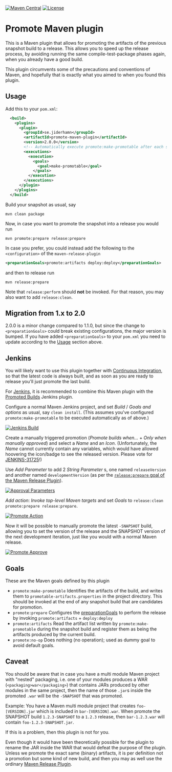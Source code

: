 [![Maven Central](https://maven-badges.herokuapp.com/maven-central/se.jiderhamn/promote-maven-plugin/badge.svg)](https://maven-badges.herokuapp.com/maven-central/se.jiderhamn/promote-maven-plugin/)
[![License](https://img.shields.io/badge/license-Apache2-blue.svg?style=flat)](https://github.com/mjiderhamn/promote-maven-plugin/blob/master/LICENSE.txt)


# Promote Maven plugin

This is a Maven plugin that allows for promoting the artifacts of the previous snapshot build to a release. This allows you to speed
up the release process, by avoiding running the same compile-test-package phases again, when you already have a good build.

This plugin circumvents some of the precautions and conventions of Maven, and hopefully that is exactly what you aimed to when
you found this plugin.
 
## Usage
Add this to your `pom.xml`:
```xml
  <build>
    <plugins>
      <plugin>
        <groupId>se.jiderhamn</groupId>
        <artifactId>promote-maven-plugin</artifactId>
        <version>2.0.0</version>
        <!-- Automatically execute promote:make-promotable after each snapshot build -->
        <executions>
          <execution>
            <goals>
              <goal>make-promotable</goal>
            </goals>
          </execution>
        </executions>
      </plugin>
    </plugins>
  </build>
```

Build your snapshot as usual, say
```
mvn clean package
```

Now, in case you want to promote the snapshot into a release you would run
```
mvn promote:prepare release:prepare
```

In case you prefer, you could instead add the following to the `<configuration>` of the `maven-release-plugin`
```xml
<preparationGoals>promote:artifacts deploy:deploy</preparationGoals>
```
and then to release run
```
mvn release:prepare
```

Note that `release:perform` should **not** be invoked. For that reason, you may also want to add `release:clean`.

## Migration from 1.x to 2.0
2.0.0 is a minor change compared to 1.1.0, but since the change to `<preparationGoals>` could break existing 
configurations, the major version is bumped. If you have added `<preparationGoals>` to your `pom.xml`
you need to update according to the [Usage](#usage) section above.

## Jenkins
You will likely want to use this plugin together with [Continuous Integration](https://en.wikipedia.org/wiki/Continuous_integration),
so that the latest code is always built, and as soon as you are ready to release you'll just promote the last build.

For [Jenkins](https://jenkins.io/), it is recommended to combine this Maven plugin with the 
[Promoted Builds](https://wiki.jenkins-ci.org/display/JENKINS/Promoted+Builds+Plugin) Jenkins plugin.

Configure a normal Maven Jenkins project, and set _Build_ / _Goals and options_ as usual, say `clean install`. (This assumes
you've configured `promote:make-promotable` to be executed automatically as of above.)

[![Jenkins Build](https://cdn.rawgit.com/mjiderhamn/promote-maven-plugin/master/images/jenkins_build_65p.png)](https://cdn.rawgit.com/mjiderhamn/promote-maven-plugin/master/images/jenkins_build.png)

Create a manually triggered promotion (_Promote builds when..._ + _Only when manually approved_) and select a _Name_ and an _Icon_.
(Unfortunately, the _Name_ cannot currently contain any variables, which would have allowed hoovering the icon/badge to see the 
released version. Please vote for [JENKINS-31725](https://issues.jenkins-ci.org/browse/JENKINS-31725)!)

Use _Add Parameter_ to add 2 _String Parameter_ s, one named `releaseVersion` and another named `developmentVersion`
(as per the [`release:prepare` goal of the Maven Release Plugin](https://maven.apache.org/maven-release/maven-release-plugin/prepare-mojo.html)).

[![Approval Parameters](https://cdn.rawgit.com/mjiderhamn/promote-maven-plugin/master/images/jenkins_promote_parameters_65p.png)](https://cdn.rawgit.com/mjiderhamn/promote-maven-plugin/master/images/jenkins_promote_parameters.png)

_Add action_: _Invoke top-level Maven targets_ and set _Goals_ to `release:clean promote:prepare release:prepare`.

[![Promote Action](https://cdn.rawgit.com/mjiderhamn/promote-maven-plugin/master/images/jenkins_promote_actions_65p.png)](https://cdn.rawgit.com/mjiderhamn/promote-maven-plugin/master/images/jenkins_promote_actions.png)

Now it will be possible to manually promote the latest `-SNAPSHOT` build, allowing you to set the version of the release and the
SNAPSHOT version of the next development iteration, just like you would with a normal Maven release. 

[![Promote Approve](https://cdn.rawgit.com/mjiderhamn/promote-maven-plugin/master/images/jenkins_promote_approve_65p.png)](https://cdn.rawgit.com/mjiderhamn/promote-maven-plugin/master/images/jenkins_promote_approve.png)

## Goals
These are the Maven goals defined by this plugin
* `promote:make-promotable` Identifies the artifacts of the build, and writes them to `promotable-artifacts.properties` in the project directory.
 This should be invoked at the end of any snapshot build that are candidates for promotion.
* `promote:prepare` Configures the [preparationGoals](http://maven.apache.org/maven-release/maven-release-plugin/prepare-mojo.html#preparationGoals)
 to perform the release by invoking `promote:artifacts` + `deploy:deploy` 
* `promote:artifacts` Read the artifact list written by `promote:make-promotable` during the snapshot build and register 
 them as being the artifacts produced by the current build.
* `promote:no-op` Does nothing (no operation); used as dummy goal to avoid default goals.

## Caveat
You should be aware that in case you have a multi module Maven project with "nested" packaging, i.e. one of your modules produces a 
WAR (`<packaging>war</packaging>`) that contains JARs produced by other modules in the same project, then the name of 
those `.jar`s inside the promoted `.war` will be the `-SNAPSHOT` that was promoted.

Example: You have a Maven multi module project that creates `foo-[VERSION].jar` which is included in `bar-[VERSION].war`.
When promote the SNAPSHOT build `1.2.3-SNAPSHOT` to a `1.2.3` release, then `bar-1.2.3.war` will 
contain `foo-1.2.3-SNAPSHOT.jar`.

If this is a problem, then this plugin is not for you.

Even though it would have been theoretically possible for the plugin to rename the JAR inside the WAR that would defeat the purpose
of the plugin. Unless we promote the exact same (binary) artifacts, it is per definition not a promotion but some kind of new 
build, and then you may as well use the ordinary [Maven Release Plugin](https://maven.apache.org/maven-release/maven-release-plugin/).